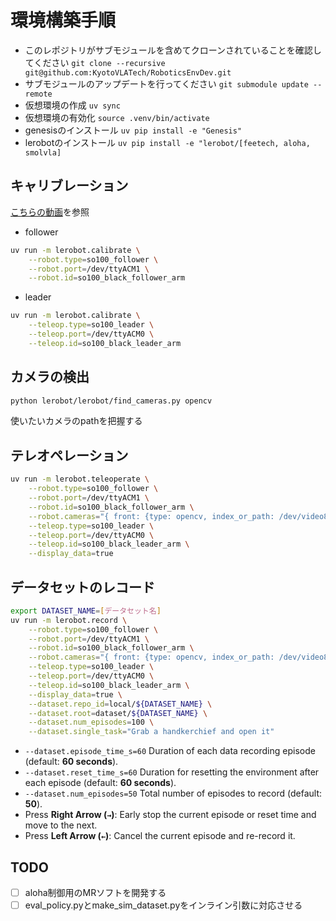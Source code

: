 # 環境構築手順
- このレポジトリがサブモジュールを含めてクローンされていることを確認してください `git clone --recursive git@github.com:KyotoVLATech/RoboticsEnvDev.git`
- サブモジュールのアップデートを行ってください `git submodule update --remote`
- 仮想環境の作成 `uv sync`
- 仮想環境の有効化 `source .venv/bin/activate`
- genesisのインストール `uv pip install -e "Genesis"`
- lerobotのインストール `uv pip install -e "lerobot/[feetech, aloha, smolvla]`

## キャリブレーション
[こちらの動画](https://huggingface.co/docs/lerobot/en/so101#calibration-video)を参照
- follower
```bash
uv run -m lerobot.calibrate \
    --robot.type=so100_follower \
    --robot.port=/dev/ttyACM1 \
    --robot.id=so100_black_follower_arm
```
- leader
```bash
uv run -m lerobot.calibrate \
    --teleop.type=so100_leader \
    --teleop.port=/dev/ttyACM0 \
    --teleop.id=so100_black_leader_arm
```
## カメラの検出
```bash
python lerobot/lerobot/find_cameras.py opencv
```
使いたいカメラのpathを把握する
## テレオペレーション
```bash
uv run -m lerobot.teleoperate \
    --robot.type=so100_follower \
    --robot.port=/dev/ttyACM1 \
    --robot.id=so100_black_follower_arm \
    --robot.cameras="{ front: {type: opencv, index_or_path: /dev/video8, width: 640, height: 480, fps: 30}, side: {type: opencv, index_or_path: /dev/video2, width: 640, height: 480, fps: 30}}" \
    --teleop.type=so100_leader \
    --teleop.port=/dev/ttyACM0 \
    --teleop.id=so100_black_leader_arm \
    --display_data=true
```
## データセットのレコード
```bash
export DATASET_NAME=[データセット名]
uv run -m lerobot.record \
    --robot.type=so100_follower \
    --robot.port=/dev/ttyACM1 \
    --robot.id=so100_black_follower_arm \
    --robot.cameras="{ front: {type: opencv, index_or_path: /dev/video8, width: 640, height: 480, fps: 30}, side: {type: opencv, index_or_path: /dev/video2, width: 640, height: 480, fps: 30}}" \
    --teleop.type=so100_leader \
    --teleop.port=/dev/ttyACM0 \
    --teleop.id=so100_black_leader_arm \
    --display_data=true \
    --dataset.repo_id=local/${DATASET_NAME} \
    --dataset.root=dataset/${DATASET_NAME} \
    --dataset.num_episodes=100 \
    --dataset.single_task="Grab a handkerchief and open it"
```
- `--dataset.episode_time_s=60`
  Duration of each data recording episode (default: **60 seconds**).
- `--dataset.reset_time_s=60`
  Duration for resetting the environment after each episode (default: **60 seconds**).
- `--dataset.num_episodes=50`
  Total number of episodes to record (default: **50**).
- Press **Right Arrow (`→`)**: Early stop the current episode or reset time and move to the next.
- Press **Left Arrow (`←`)**: Cancel the current episode and re-record it.
## TODO
- [ ] aloha制御用のMRソフトを開発する
- [ ] eval_policy.pyとmake_sim_dataset.pyをインライン引数に対応させる